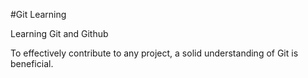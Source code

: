 #Git Learning

Learning Git and Github

To effectively contribute to any project, a solid understanding of Git is beneficial.